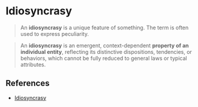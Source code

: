 # Idiosyncrasy

> An **idiosyncrasy** is a unique feature of something. The term is often used to express peculiarity.

> An **idiosyncrasy** is an emergent, context-dependent **property of an individual entity**, reflecting its distinctive dispositions, tendencies, or behaviors, which cannot be fully reduced to general laws or typical attributes.

## References

- [Idiosyncrasy](https://en.wikipedia.org/wiki/Idiosyncrasy)
